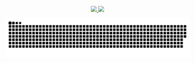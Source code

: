 <div align="center">
  <a href="https://github.com/Lorena-Manojo">
  <img src="https://user-images.githubusercontent.com/82274717/141131024-6fc7efa3-27e8-42f3-bc5b-9c79dfac4e4c.png">
  <img src="https://github-readme-stats-sigma-five.vercel.app/api?username=Lorena-Manojo&show_icons=true&theme=dark&include_all_commits=true&count_private=true"/>
</div>

![Snake animation](https://github.com/Lorena-Manojo/Lorena-Manojo/blob/output/github-contribution-grid-snake.svg)
